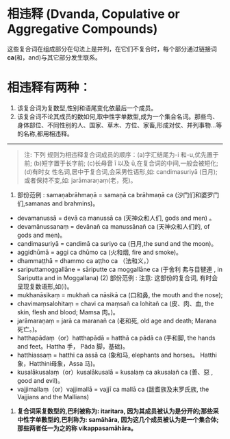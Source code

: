 # 相违释 (Dvanda, Copulative or Aggregative Compounds)
这些复合词在组成部分在句法上是并列，在它们不复合时，每个部分通过链接词**ca**(和，and)与其它部分发生联系。
# 相违释有两种︰
1. 该复合词为复数型,性别和语尾变化依最后一个成员。
2. 该复合词不论其成员的数如何,取中性字单数型,成为一个集合名词。那些鸟、身体部位、不同性别的人、国家、草木、方位、家畜,形成对仗、并列事物...等的名称,都用相违释。

---
>注: 下列 规则为相违释复合词成员的顺序︰(a)字汇结尾为-i 和-u,优先置于前;
(b)短字置于长字前; (c)长母音 ī 以及 ū,在复合词的中间,一般会被短化; (d)有时女 性名词,居中于复合词,会采男性语形,如: candimasuriyā (日月);或者保持不变,如: jarāmaraṇaṃ(老，死)。

1. 部份范例 : samaṇabrāhmaṇā = samaṇā ca brāhmaṇā ca (沙门们和婆罗门们,samanas and brahmins)。
- devamanussā = devā ca manussā ca (天神众和人们, gods and men) 。
- devamānussanaṃ = devānañ ca manussānañ ca (天神众和人们的, of gods and men)。
- candimasuriyā = candimā ca suriyo ca (日月,the sund and the moon)。 
- aggidhūmā = aggi ca dhūmo ca (火和烟, fire and smoke)。
- dhammaṭṭhā = dhammo ca aṭṭho ca （法和义，） 
- sariputtamoggallāne = sāriputte ca moggallāne ca (于舍利 弗与目犍連 , in Sariputta and in Moggallana)
(2) 部份范例 : 注意: 这部份的复合词, 有时会呈现复数语形,如(i)。
- mukhanāsikaṃ = mukhañ ca nāsikā ca (口和鼻, the mouth and the nose); 
- chavimaṃsalohitaṃ = chavi ca maṃsañ ca lohitañ ca (皮、肉、血, the skin, flesh and blood; Mamsa 肉。)。
- jarāmaraṇaṃ = jarā ca maranañ ca (老和死, old age and death; Marana 死亡。)。 
- hatthapādaṃ（or）hatthapādā = hatthā ca pādā ca (手和脚, the hands and feet。Hattha 手， Pāda 脚，基础)。
- hatthiassaṃ = hatthi ca assā ca (象和马, elephants and horses。 Hatthi 象，Hatthini母象，Assa 马)。 
- kusalākusalaṃ（or）kusalākusalā = kusalaṃ ca akusalañ ca (善、惡 , good and evil)。
- vajjimallaṃ（or）vajjimallā = vajjī ca mallā ca (跋耆族及末罗氏族, the Vajjians and
the Mallians)
1. **复合词采复数型的,巴利被称为: itaritara, 因为其成员被认为是分开的;那些采中性字单數型的,巴利称为: samāhāra, 因为这几个成员被认为是一个集合体;那些两者任一为之的称 vikappasamāhāra。**